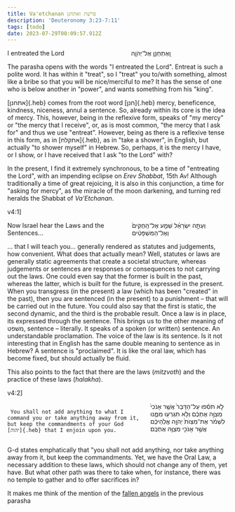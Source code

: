 ```yaml
---
title: Va'etchanan פרשׁת ואתחנן
description: 'Deuteronomy 3:23-7:11'
tags: [todo]
date: 2023-07-29T00:09:57.912Z
---
```


<div class='box'>
 <div class='columns'>
 <div class='column is-half' >
     I entreated the Lord
   </div>
   <div class='column heb'>
     וָֽאֶתְחַנַּ֖ן אֶל־יְהֹוָ֑ה
   </div>

 </div>
</div>

The parasha opens with the words "I entreated the Lord". Entreat is such a polite word. It has within it "treat", so  I "treat" you to/with something, almost like a bribe so that you will be nice/merciful to me? It has the sense of one who is below another in "power", and wants something from his "king".

[אתחנן]{.heb} comes from the root word [חנן]{.heb} mercy, beneficence, kindness, niceness, annul a sentence.  So, already within its core is the idea of mercy. This, however, being in the reflexive form, speaks of "my mercy" or "the mercy that I receive", or, as is most common, "the mercy that I ask for" and thus we use "entreat". However, being as there is a reflexive tense in this form, as in [אתקלח]{.heb}, as in "take a shower", in English, but actually "to shower myself" in Hebrew. So, perhaps, it is the mercy I have, or I show, or I have received that I ask "to the Lord" with?

In the present, I find it extremely synchronous, to be a time of "entreating the Lord", with an impending eclipse on _Erev Shabbat_, 15th Av! Although traditionally a time of great rejoicing, it is also in this conjunction, a time for "asking for mercy", as the miracle of the moon darkening, and turning red heralds the Shabbat of _Va'Etchanan_.

v4:1]

<div class='box'>
 <div class='columns'>
   <div class='column'>
Now Israel hear the Laws and the Sentences...
   </div>
   <div class='column heb'>
וְעַתָּ֣ה יִשְׂרָאֵ֗ל שְׁמַ֤ע אֶל־הַֽחֻקִּים֙ וְאֶל־הַמִּשְׁפָּטִ֔ים
   </div>
 </div>
</div>

… that I will teach you… generally rendered as statutes and judgements, how convenient. What does that actually mean? Well, statutes or laws are generally static agreements that create a societal structure, whereas judgements or sentences are responses or consequences to not carrying out the laws. One could even say that the former is built in the past, whereas the latter, which is built for the future, is expressed in the present. When you transgress (in the present) a law (which has been "created" in the past), then you are sentenced (in the present) to a punishment – that will be carried out in the future. You could also say that the first is static, the second dynamic, and the third is the probable result. Once a law is in place, its expressed through the sentence. This brings us to the other meaning of משׁפט, sentence – literally. It speaks of a spoken (or written) sentence. An understandable proclamation. The voice of the law is its sentence. Is it not interesting that in English has the same double meaning to sentence as in Hebrew? A sentence is "proclaimed". It is like the oral law, which has become fixed, but should actually be fluid.

This also points to the fact that there are the laws (_mitzvoth_) and the practice of these laws (_halakha_).

v4:2]

<div class='box'>
 <div class='columns'>
   <div class='column is-half'>

     You shall not add anything to what I command you or take anything away from it, but keep the commandments of your God [יהוה]{.heb} that I enjoin upon you.
   </div>
   <div class='column heb'>
     לֹ֣א תֹסִ֗פוּ עַל־הַדָּבָר֙ אֲשֶׁ֤ר אָנֹכִי֙ מְצַוֶּ֣ה אֶתְכֶ֔ם וְלֹ֥א תִגְרְע֖וּ מִמֶּ֑נּוּ לִשְׁמֹ֗ר אֶת־מִצְוֺת֙ יְהֹוָ֣ה אֱלֹֽהֵיכֶ֔ם אֲשֶׁ֥ר אָנֹכִ֖י מְצַוֶּ֥ה אֶתְכֶֽם׃
   </div>
 </div>
</div>

G-d states emphatically that "you shall not add anything, nor take anything away from it, but keep the commandments. Yet, we have the Oral Law, a necessary addition to these laws, which should not change any of them, yet have. But what other path was there to take when, for instance, there was no temple to gather and to offer sacrifices in?

It makes me think of the mention of the [fallen angels](/posts/parashot/44-Devarim_depth/index.html#fallen_angels) in the previous parasha

